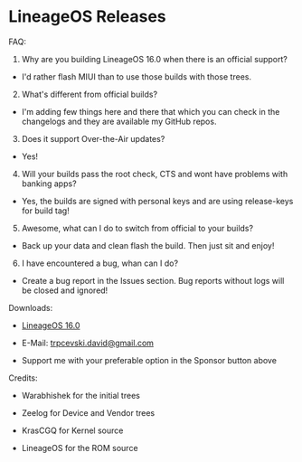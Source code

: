 # LineageOS Releases

FAQ:

1. Why are you building LineageOS 16.0 when there is an official support?

- I'd rather flash MIUI than to use those builds with those trees.

2. What's different from official builds?

- I'm adding few things here and there that which you can check in the changelogs and they are available my GitHub repos.

3. Does it support Over-the-Air updates?

- Yes!

4. Will your builds pass the root check, CTS and wont have problems with banking apps?

- Yes, the builds are signed with personal keys and are using release-keys for build tag!

5. Awesome, what can I do to switch from official to your builds?

- Back up your data and clean flash the build. Then just sit and enjoy!

6. I have encountered a bug, whan can I do?

- Create a bug report in the Issues section. Bug reports without logs will be closed and ignored!

Downloads:

- [LineageOS 16.0](https://github.com/davidtrpcevski/Advanced-LineageOS-Releases/releases)

- E-Mail: trpcevski.david@gmail.com

- Support me with your preferable option in the Sponsor button above

Credits:

- Warabhishek for the initial trees

- Zeelog for Device and Vendor trees

- KrasCGQ for Kernel source

- LineageOS for the ROM source
